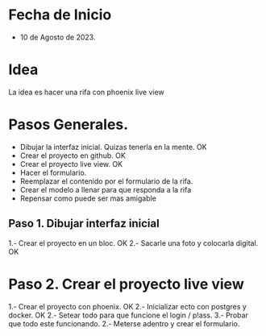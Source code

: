 # Fecha de Inicio

* 10 de Agosto de 2023.
# Idea

La idea es hacer una rifa con phoenix live view

# Pasos Generales.


- Dibujar la interfaz inicial. Quizas tenerla en la mente. OK
- Crear el proyecto en github. OK
- Crear el proyecto live view. OK
- Hacer el formulario.
- Reemplazar el contenido por el formulario de la rifa.
- Crear el modelo a llenar para que responda a la rifa
- Repensar como puede ser mas amigable

## Paso 1. Dibujar interfaz inicial

1.- Crear el proyecto en un bloc. OK
2.- Sacarle una foto y colocarla digital. OK

# Paso 2. Crear el proyecto live view

1.- Crear el proyecto con phoenix. OK
2.- Inicializar ecto con postgres y docker. OK
2.- Setear todo para que funcione el login / p!ass.
3.- Probar que todo este funcionando.
2.- Meterse adentro y crear el formulario.


